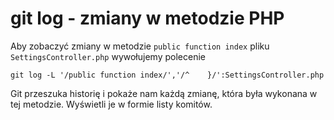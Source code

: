 # git log - zmiany w metodzie PHP

Aby zobaczyć zmiany w metodzie `public function index` pliku `SettingsController.php` wywołujemy polecenie

```
git log -L '/public function index/','/^    }/':SettingsController.php
```

Git  przeszuka historię i pokaże nam każdą zmianę, która była wykonana w tej metodzie. Wyświetli je w formie listy komitów.